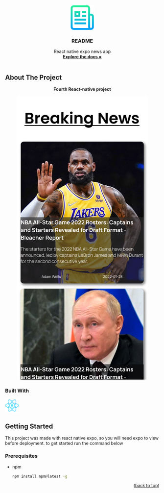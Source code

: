 

<!-- PROJECT LOGO -->
<br />
<div align="center">
  <a href="https://github.com/AbdifatahOsman2/React_native-NewsApp">
    <img src="./assets/logo (1).png" alt="Logo" width="80" height="80">
  </a>

  <h3 align="center">README</h3>

  <p align="center">
    React native expo news app
    <br />
    <a href="https://github.com/AbdifatahOsman2/React_native-NewsApp"><strong>Explore the docs »</strong></a>
    <br />
    <br />
  </p>
</div>




<!-- ABOUT THE PROJECT -->
## About The Project

<p align="center">
<strong>
Fourth React-native project
</strong>
</p>
<p align="center">
  <img src="./assets/iPhone 13 Pro Max - 1 (1).png">
</p>




### Built With

<a target="_blank" href="https://reactjs.org/docs/getting-started.html">
    <img src="./assets/react-original.svg" width=45px alt="ReactJS"> 
</a>

<!-- GETTING STARTED -->
## Getting Started

This project was made with react native expo, so you will need expo to view before deployment. to get started run the command below

### Prerequisites
* npm
  ```sh
  npm install npm@latest -g
  ```
<p align="right">(<a href="#top">back to top</a>)</p>
